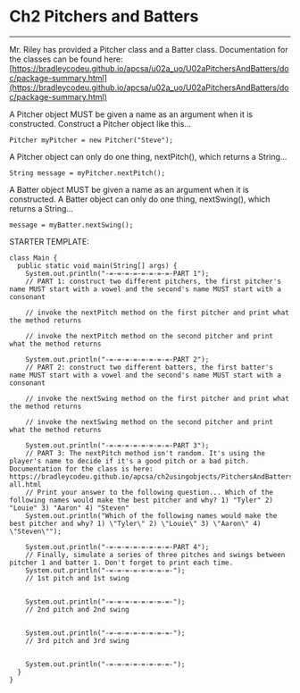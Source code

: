 # Ch2 Pitchers and Batters
---

Mr. Riley has provided a Pitcher class and a Batter class. Documentation for the classes can be found here: [https://bradleycodeu.github.io/apcsa/u02a_uo/U02aPitchersAndBatters/doc/package-summary.html](https://bradleycodeu.github.io/apcsa/u02a_uo/U02aPitchersAndBatters/doc/package-summary.html)

A Pitcher object MUST be given a name as an argument when it is constructed. Construct a Pitcher object like this...
```
Pitcher myPitcher = new Pitcher("Steve");
```

A Pitcher object can only do one thing, nextPitch(), which returns a String...
```
String message = myPitcher.nextPitch();
```

A Batter object MUST be given a name as an argument when it is constructed. A Batter object can only do one thing, nextSwing(), which returns a String...
```
message = myBatter.nextSwing();
```

STARTER TEMPLATE:
```
class Main {
  public static void main(String[] args) {
    System.out.println("-=-=-=-=-=-=-=-=-PART 1");
    // PART 1: construct two different pitchers, the first pitcher's name MUST start with a vowel and the second's name MUST start with a consonant

    // invoke the nextPitch method on the first pitcher and print what the method returns
    
    // invoke the nextPitch method on the second pitcher and print what the method returns

    System.out.println("-=-=-=-=-=-=-=-=-PART 2");
    // PART 2: construct two different batters, the first batter's name MUST start with a vowel and the second's name MUST start with a consonant

    // invoke the nextSwing method on the first pitcher and print what the method returns

    // invoke the nextSwing method on the second pitcher and print what the method returns

    System.out.println("-=-=-=-=-=-=-=-=-PART 3");
    // PART 3: The nextPitch method isn't random. It's using the player's name to decide if it's a good pitch or a bad pitch. Documentation for the class is here: https://bradleycodeu.github.io/apcsa/ch2usingobjects/PitchersAndBatters/index-all.html  
    // Print your answer to the following question... Which of the following names would make the best pitcher and why? 1) "Tyler" 2) "Louie" 3) "Aaron" 4) "Steven"
    System.out.println("Which of the following names would make the best pitcher and why? 1) \"Tyler\" 2) \"Louie\" 3) \"Aaron\" 4) \"Steven\"");

    System.out.println("-=-=-=-=-=-=-=-=-PART 4");
    // Finally, simulate a series of three pitches and swings between pitcher 1 and batter 1. Don't forget to print each time.
    System.out.println("-=-=-=-=-=-=-=-=-");
    // 1st pitch and 1st swing

    
    System.out.println("-=-=-=-=-=-=-=-=-");
    // 2nd pitch and 2nd swing


    System.out.println("-=-=-=-=-=-=-=-=-");
    // 3rd pitch and 3rd swing


    System.out.println("-=-=-=-=-=-=-=-=-");
  }
}
```